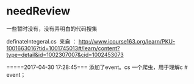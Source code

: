 # needReview
一些暂时没有，没有弄明白的代码搜集

definateIntegeral.cs  来自 ： http://www.icourse163.org/learn/PKU-1001663016?tid=1001745013#/learn/content?type=detail&id=1002307007&cid=1002453073

=====2017-04-30 17:28:45===
添加了event。cs  一个爬虫，用于理解c # event；
